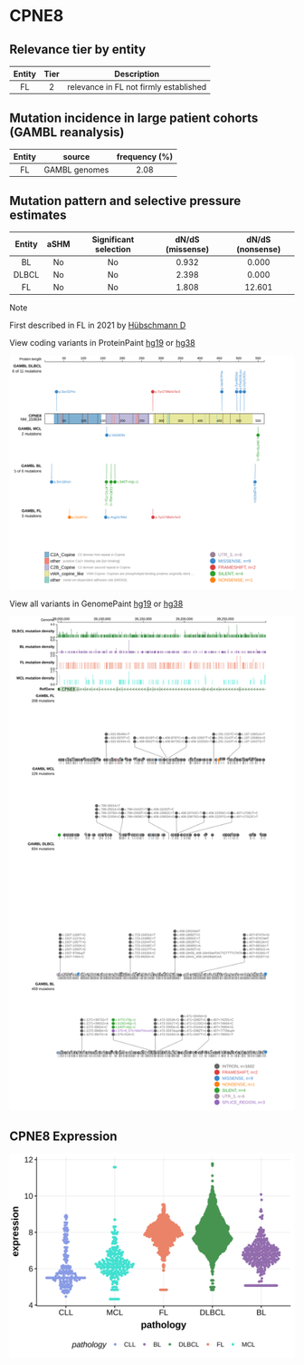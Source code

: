 # CPNE8

## Relevance tier by entity

|Entity|Tier|Description                           |
|:------:|:----:|--------------------------------------|
|FL    |2   |relevance in FL not firmly established|

## Mutation incidence in large patient cohorts (GAMBL reanalysis)

|Entity|source       |frequency (%)|
|:------:|:-------------:|:-------------:|
|FL    |GAMBL genomes|2.08         |

## Mutation pattern and selective pressure estimates

|Entity|aSHM|Significant selection|dN/dS (missense)|dN/dS (nonsense)|
|:------:|:----:|:---------------------:|:----------------:|:----------------:|
|BL    |No  |No                   |0.932           | 0.000          |
|DLBCL |No  |No                   |2.398           | 0.000          |
|FL    |No  |No                   |1.808           |12.601          |


> [!NOTE]
> First described in FL in 2021 by [Hübschmann D](https://pubmed.ncbi.nlm.nih.gov/33953289)


View coding variants in ProteinPaint [hg19](https://morinlab.github.io/LLMPP/GAMBL/CPNE8_protein.html)  or [hg38](https://morinlab.github.io/LLMPP/GAMBL/CPNE8_protein_hg38.html)

![image](images/proteinpaint/CPNE8_NM_153634.svg)

View all variants in GenomePaint [hg19](https://morinlab.github.io/LLMPP/GAMBL/CPNE8.html)  or [hg38](https://morinlab.github.io/LLMPP/GAMBL/CPNE8_hg38.html)

![image](images/proteinpaint/CPNE8.svg)
## CPNE8 Expression
![image](images/gene_expression/CPNE8_by_pathology.svg)
